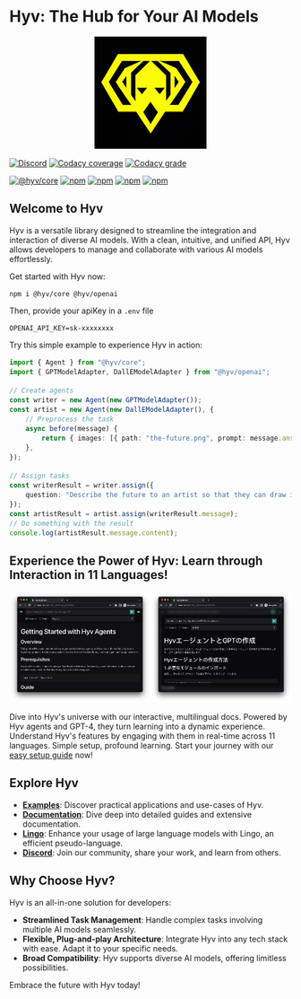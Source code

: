 # Hyv: The Hub for Your AI Models

<p align="center"><img src="assets/logo.png" alt="Hyv logo" width="200"/></p>

[![Discord](https://img.shields.io/discord/1091306623819059300?color=7289da&label=Discord&logo=discord&logoColor=fff&style=for-the-badge)](https://discord.com/invite/m3TBB9XEkb)
[![Codacy coverage](https://img.shields.io/codacy/coverage/e05334c7895344319e321c6d7bee2cf9?logo=jest&style=for-the-badge)](https://app.codacy.com/gh/failfa-st/hyv/dashboard?branch=main)
[![Codacy grade](https://img.shields.io/codacy/grade/e05334c7895344319e321c6d7bee2cf9?logo=codacy&style=for-the-badge)](https://app.codacy.com/gh/failfa-st/hyv/dashboard?branch=main)

[![@hyv/core](https://img.shields.io/npm/v/@hyv/core?style=for-the-badge&label=@hyv/core)](https://www.npmjs.com/package/@hyv/core)
[![npm](https://img.shields.io/npm/v/@hyv/utils?style=for-the-badge&label=@hyv/utils)](https://www.npmjs.com/package/@hyv/utils)
[![npm](https://img.shields.io/npm/v/@hyv/openai?style=for-the-badge&label=@hyv/openai)](https://www.npmjs.com/package/@hyv/openai)
[![npm](https://img.shields.io/npm/v/@hyv/store?style=for-the-badge&label=@hyv/store)](https://www.npmjs.com/package/@hyv/store)
[![npm](https://img.shields.io/npm/v/@hyv/stable-diffusion?style=for-the-badge&label=@hyv/stable-diffusion)](https://www.npmjs.com/package/@hyv/stable-diffusion)

## Welcome to Hyv

Hyv is a versatile library designed to streamline the integration and interaction of diverse AI
models. With a clean, intuitive, and unified API, Hyv allows developers to manage and collaborate
with various AI models effortlessly.

Get started with Hyv now:

```shell
npm i @hyv/core @hyv/openai
```

Then, provide your apiKey in a `.env` file

```shell
OPENAI_API_KEY=sk-xxxxxxxx
```

Try this simple example to experience Hyv in action:

```ts
import { Agent } from "@hyv/core";
import { GPTModelAdapter, DallEModelAdapter } from "@hyv/openai";

// Create agents
const writer = new Agent(new GPTModelAdapter());
const artist = new Agent(new DallEModelAdapter(), {
    // Preprocess the task
    async before(message) {
        return { images: [{ path: "the-future.png", prompt: message.answer }] };
    },
});

// Assign tasks
const writerResult = writer.assign({
    question: "Describe the future to an artist so that they can draw it",
});
const artistResult = artist.assign(writerResult.message);
// Do something with the result
console.log(artistResult.message.content);
```

## Experience the Power of Hyv: Learn through Interaction in 11 Languages!

<img src="assets/hyv-docs-01.png" alt="docs screenshot of a guide" width="50%"/><img src="assets/hyv-docs-02.png" alt="docs screenshot of a guide" width="50%"/>

Dive into Hyv's universe with our interactive, multilingual docs. Powered by Hyv agents and GPT-4,
they turn learning into a dynamic experience. Understand Hyv's features by engaging with them in
real-time across 11 languages. Simple setup, profound learning. Start your journey with our
[easy setup guide](RUNNING_DOCS_LOCALLY.md) now!

## Explore Hyv

-   **[Examples](examples)**: Discover practical applications and use-cases of Hyv.
-   **[Documentation](pages)**: Dive deep into detailed guides and extensive documentation.
-   **[Lingo](https://github.com/failfa-st/lingo/)**: Enhance your usage of large language models
    with Lingo, an efficient pseudo-language.
-   **[Discord](https://discord.com/invite/m3TBB9XEkb)**: Join our community, share your work, and
    learn from others.

## Why Choose Hyv?

Hyv is an all-in-one solution for developers:

-   **Streamlined Task Management**: Handle complex tasks involving multiple AI models seamlessly.
-   **Flexible, Plug-and-play Architecture**: Integrate Hyv into any tech stack with ease. Adapt it
    to your specific needs.
-   **Broad Compatibility**: Hyv supports diverse AI models, offering limitless possibilities.

Embrace the future with Hyv today!
